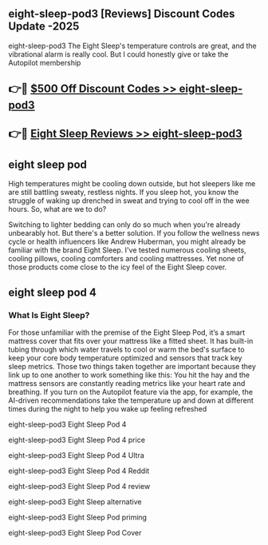 ## eight-sleep-pod3 [Reviews​] Discount Codes Update -2025

eight-sleep-pod3 The Eight Sleep's temperature controls are great, and the vibrational alarm is really cool. But I could honestly give or take the Autopilot membership

## 👉🔴 [$500 Off Discount Codes >> eight-sleep-pod3](http://download.freeplayer.one?title=eight-sleep-pod3&ref=18-ES)

## 👉🔴 [Eight Sleep Reviews >> eight-sleep-pod3](http://download.freeplayer.one?title=eight-sleep-pod3&ref=18-ES)

## eight sleep pod

High temperatures might be cooling down outside, but hot sleepers like me are still battling sweaty, restless nights. If you sleep hot, you know the struggle of waking up drenched in sweat and trying to cool off in the wee hours. So, what are we to do?

Switching to lighter bedding can only do so much when you're already unbearably hot. But there's a better solution. If you follow the wellness news cycle or health influencers like Andrew Huberman, you might already be familiar with the brand Eight Sleep. I've tested numerous cooling sheets, cooling pillows, cooling comforters and cooling mattresses. Yet none of those products come close to the icy feel of the Eight Sleep cover.

## eight sleep pod 4

### What Is Eight Sleep?

For those unfamiliar with the premise of the Eight Sleep Pod, it’s a smart mattress cover that fits over your mattress like a fitted sheet. It has built-in tubing through which water travels to cool or warm the bed's surface to keep your core body temperature optimized and sensors that track key sleep metrics. Those two things taken together are important because they link up to one another to work something like this: You hit the hay and the mattress sensors are constantly reading metrics like your heart rate and breathing. If you turn on the Autopilot feature via the app, for example, the AI-driven recommendations take the temperature up and down at different times during the night to help you wake up feeling refreshed

eight-sleep-pod3 Eight Sleep Pod 4

eight-sleep-pod3 Eight Sleep Pod 4 price

eight-sleep-pod3 Eight Sleep Pod 4 Ultra

eight-sleep-pod3 Eight Sleep Pod 4 Reddit

eight-sleep-pod3 Eight Sleep Pod 4 review

eight-sleep-pod3 Eight Sleep alternative

eight-sleep-pod3 Eight Sleep Pod priming

eight-sleep-pod3 Eight Sleep Pod Cover